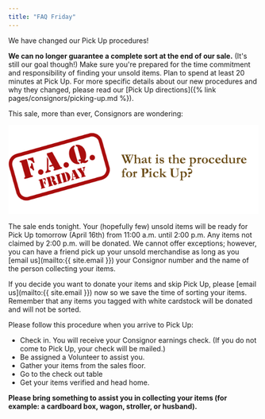 ```yaml
---
title: "FAQ Friday"
---
```


We have changed our Pick Up procedures!

**We can no longer guarantee a complete sort at the end of our sale.** (It's still our goal though!) Make sure you're prepared for the time commitment and responsibility of finding your unsold items. Plan to spend at least 20 minutes at Pick Up. For more specific details about our new procedures and why they changed, please read our [Pick Up directions]({% link pages/consignors/picking-up.md %}).

This sale, more than ever, Consignors are wondering:

![](/img/blog/FAQ_Fridays-pick-up.png)

The sale ends tonight. Your (hopefully few) unsold items will be ready for Pick Up tomorrow (April 16th) from 11:00 a.m. until 2:00 p.m. Any items not claimed by 2:00 p.m. will be donated. We cannot offer exceptions; however, you can have a friend pick up your unsold merchandise as long as you [email us](mailto:{{ site.email }}) your Consignor number and the name of the person collecting your items.

If you decide you want to donate your items and skip Pick Up, please [email us](mailto:{{ site.email }}) now so we save the time of sorting your items. Remember that any items you tagged with white cardstock will be donated and will not be sorted.

Please follow this procedure when you arrive to Pick Up:

* Check in. You will receive your Consignor earnings check. (If you do not come to Pick Up, your check will be mailed.)
* Be assigned a Volunteer to assist you.
* Gather your items from the sales floor.
* Go to the check out table
* Get your items verified and head home.

**Please bring something to assist you in collecting your items (for example: a cardboard box, wagon, stroller, or husband).**
